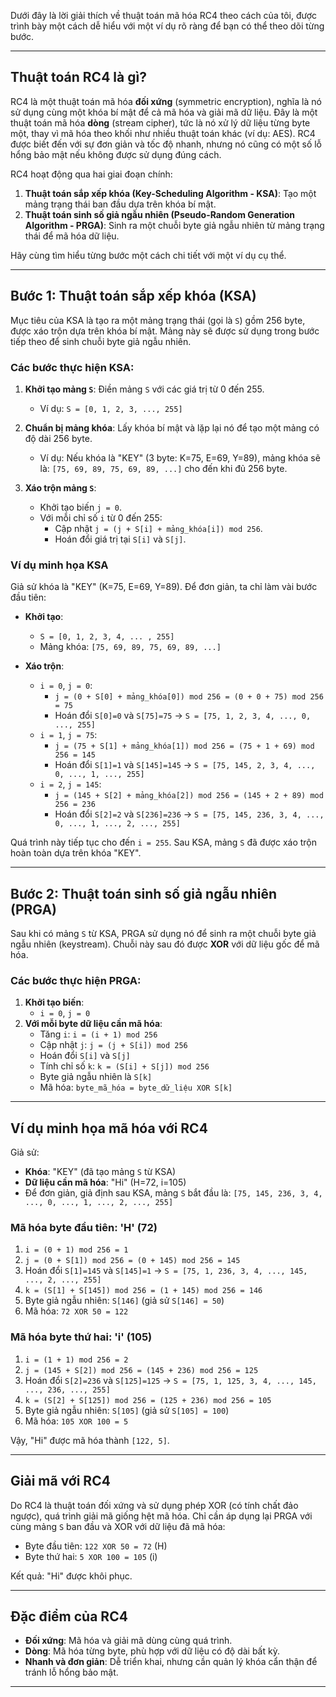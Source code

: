 Dưới đây là lời giải thích về thuật toán mã hóa RC4 theo cách của tôi, được trình bày một cách dễ hiểu với một ví dụ rõ ràng để bạn có thể theo dõi từng bước.

---

## Thuật toán RC4 là gì?

RC4 là một thuật toán mã hóa **đối xứng** (symmetric encryption), nghĩa là nó sử dụng cùng một khóa bí mật để cả mã hóa và giải mã dữ liệu. Đây là một thuật toán mã hóa **dòng** (stream cipher), tức là nó xử lý dữ liệu từng byte một, thay vì mã hóa theo khối như nhiều thuật toán khác (ví dụ: AES). RC4 được biết đến với sự đơn giản và tốc độ nhanh, nhưng nó cũng có một số lỗ hổng bảo mật nếu không được sử dụng đúng cách.

RC4 hoạt động qua hai giai đoạn chính:
1. **Thuật toán sắp xếp khóa (Key-Scheduling Algorithm - KSA)**: Tạo một mảng trạng thái ban đầu dựa trên khóa bí mật.
2. **Thuật toán sinh số giả ngẫu nhiên (Pseudo-Random Generation Algorithm - PRGA)**: Sinh ra một chuỗi byte giả ngẫu nhiên từ mảng trạng thái để mã hóa dữ liệu.

Hãy cùng tìm hiểu từng bước một cách chi tiết với một ví dụ cụ thể.

---

## Bước 1: Thuật toán sắp xếp khóa (KSA)

Mục tiêu của KSA là tạo ra một mảng trạng thái (gọi là `S`) gồm 256 byte, được xáo trộn dựa trên khóa bí mật. Mảng này sẽ được sử dụng trong bước tiếp theo để sinh chuỗi byte giả ngẫu nhiên.

### Các bước thực hiện KSA:
1. **Khởi tạo mảng `S`**: Điền mảng `S` với các giá trị từ 0 đến 255.
   - Ví dụ: `S = [0, 1, 2, 3, ..., 255]`

2. **Chuẩn bị mảng khóa**: Lấy khóa bí mật và lặp lại nó để tạo một mảng có độ dài 256 byte.
   - Ví dụ: Nếu khóa là "KEY" (3 byte: K=75, E=69, Y=89), mảng khóa sẽ là: `[75, 69, 89, 75, 69, 89, ...]` cho đến khi đủ 256 byte.

3. **Xáo trộn mảng `S`**:
   - Khởi tạo biến `j = 0`.
   - Với mỗi chỉ số `i` từ 0 đến 255:
     - Cập nhật `j = (j + S[i] + mảng_khóa[i]) mod 256`.
     - Hoán đổi giá trị tại `S[i]` và `S[j]`.

### Ví dụ minh họa KSA
Giả sử khóa là "KEY" (K=75, E=69, Y=89). Để đơn giản, ta chỉ làm vài bước đầu tiên:

- **Khởi tạo**:
  - `S = [0, 1, 2, 3, 4, ... , 255]`
  - Mảng khóa: `[75, 69, 89, 75, 69, 89, ...]`

- **Xáo trộn**:
  - `i = 0`, `j = 0`:
    - `j = (0 + S[0] + mảng_khóa[0]) mod 256 = (0 + 0 + 75) mod 256 = 75`
    - Hoán đổi `S[0]=0` và `S[75]=75` → `S = [75, 1, 2, 3, 4, ..., 0, ..., 255]`
  - `i = 1`, `j = 75`:
    - `j = (75 + S[1] + mảng_khóa[1]) mod 256 = (75 + 1 + 69) mod 256 = 145`
    - Hoán đổi `S[1]=1` và `S[145]=145` → `S = [75, 145, 2, 3, 4, ..., 0, ..., 1, ..., 255]`
  - `i = 2`, `j = 145`:
    - `j = (145 + S[2] + mảng_khóa[2]) mod 256 = (145 + 2 + 89) mod 256 = 236`
    - Hoán đổi `S[2]=2` và `S[236]=236` → `S = [75, 145, 236, 3, 4, ..., 0, ..., 1, ..., 2, ..., 255]`

Quá trình này tiếp tục cho đến `i = 255`. Sau KSA, mảng `S` đã được xáo trộn hoàn toàn dựa trên khóa "KEY".

---

## Bước 2: Thuật toán sinh số giả ngẫu nhiên (PRGA)

Sau khi có mảng `S` từ KSA, PRGA sử dụng nó để sinh ra một chuỗi byte giả ngẫu nhiên (keystream). Chuỗi này sau đó được **XOR** với dữ liệu gốc để mã hóa.

### Các bước thực hiện PRGA:
1. **Khởi tạo biến**:
   - `i = 0`, `j = 0`
2. **Với mỗi byte dữ liệu cần mã hóa**:
   - Tăng `i`: `i = (i + 1) mod 256`
   - Cập nhật `j`: `j = (j + S[i]) mod 256`
   - Hoán đổi `S[i]` và `S[j]`
   - Tính chỉ số `k`: `k = (S[i] + S[j]) mod 256`
   - Byte giả ngẫu nhiên là `S[k]`
   - Mã hóa: `byte_mã_hóa = byte_dữ_liệu XOR S[k]`

---

## Ví dụ minh họa mã hóa với RC4

Giả sử:
- **Khóa**: "KEY" (đã tạo mảng `S` từ KSA)
- **Dữ liệu cần mã hóa**: "Hi" (H=72, i=105)
- Để đơn giản, giả định sau KSA, mảng `S` bắt đầu là: `[75, 145, 236, 3, 4, ..., 0, ..., 1, ..., 2, ..., 255]`

### Mã hóa byte đầu tiên: 'H' (72)
1. `i = (0 + 1) mod 256 = 1`
2. `j = (0 + S[1]) mod 256 = (0 + 145) mod 256 = 145`
3. Hoán đổi `S[1]=145` và `S[145]=1` → `S = [75, 1, 236, 3, 4, ..., 145, ..., 2, ..., 255]`
4. `k = (S[1] + S[145]) mod 256 = (1 + 145) mod 256 = 146`
5. Byte giả ngẫu nhiên: `S[146]` (giả sử `S[146] = 50`)
6. Mã hóa: `72 XOR 50 = 122`

### Mã hóa byte thứ hai: 'i' (105)
1. `i = (1 + 1) mod 256 = 2`
2. `j = (145 + S[2]) mod 256 = (145 + 236) mod 256 = 125`
3. Hoán đổi `S[2]=236` và `S[125]=125` → `S = [75, 1, 125, 3, 4, ..., 145, ..., 236, ..., 255]`
4. `k = (S[2] + S[125]) mod 256 = (125 + 236) mod 256 = 105`
5. Byte giả ngẫu nhiên: `S[105]` (giả sử `S[105] = 100`)
6. Mã hóa: `105 XOR 100 = 5`

Vậy, "Hi" được mã hóa thành `[122, 5]`.

---

## Giải mã với RC4

Do RC4 là thuật toán đối xứng và sử dụng phép XOR (có tính chất đảo ngược), quá trình giải mã giống hệt mã hóa. Chỉ cần áp dụng lại PRGA với cùng mảng `S` ban đầu và XOR với dữ liệu đã mã hóa:

- Byte đầu tiên: `122 XOR 50 = 72` (H)
- Byte thứ hai: `5 XOR 100 = 105` (i)

Kết quả: "Hi" được khôi phục.

---

## Đặc điểm của RC4

- **Đối xứng**: Mã hóa và giải mã dùng cùng quá trình.
- **Dòng**: Mã hóa từng byte, phù hợp với dữ liệu có độ dài bất kỳ.
- **Nhanh và đơn giản**: Dễ triển khai, nhưng cần quản lý khóa cẩn thận để tránh lỗ hổng bảo mật.

---

